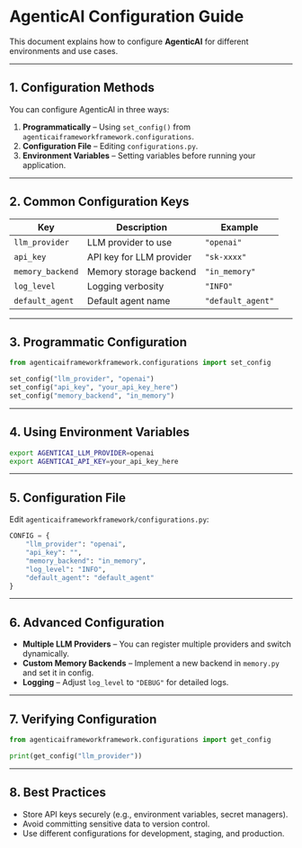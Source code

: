 # AgenticAI Configuration Guide

This document explains how to configure **AgenticAI** for different environments and use cases.

---

## 1. Configuration Methods

You can configure AgenticAI in three ways:

1. **Programmatically** – Using `set_config()` from `agenticaiframeworkframework.configurations`.
2. **Configuration File** – Editing `configurations.py`.
3. **Environment Variables** – Setting variables before running your application.

---

## 2. Common Configuration Keys

| Key | Description | Example |
| --- | ----------- | ------- |
| `llm_provider` | LLM provider to use | `"openai"` |
| `api_key` | API key for LLM provider | `"sk-xxxx"` |
| `memory_backend` | Memory storage backend | `"in_memory"` |
| `log_level` | Logging verbosity | `"INFO"` |
| `default_agent` | Default agent name | `"default_agent"` |

---

## 3. Programmatic Configuration

```python
from agenticaiframeworkframework.configurations import set_config

set_config("llm_provider", "openai")
set_config("api_key", "your_api_key_here")
set_config("memory_backend", "in_memory")
```

---

## 4. Using Environment Variables

```bash
export AGENTICAI_LLM_PROVIDER=openai
export AGENTICAI_API_KEY=your_api_key_here
```

---

## 5. Configuration File

Edit `agenticaiframeworkframework/configurations.py`:

```python
CONFIG = {
    "llm_provider": "openai",
    "api_key": "",
    "memory_backend": "in_memory",
    "log_level": "INFO",
    "default_agent": "default_agent"
}
```

---

## 6. Advanced Configuration

- **Multiple LLM Providers** – You can register multiple providers and switch dynamically.
- **Custom Memory Backends** – Implement a new backend in `memory.py` and set it in config.
- **Logging** – Adjust `log_level` to `"DEBUG"` for detailed logs.

---

## 7. Verifying Configuration

```python
from agenticaiframeworkframework.configurations import get_config

print(get_config("llm_provider"))
```

---

## 8. Best Practices

- Store API keys securely (e.g., environment variables, secret managers).
- Avoid committing sensitive data to version control.
- Use different configurations for development, staging, and production.
